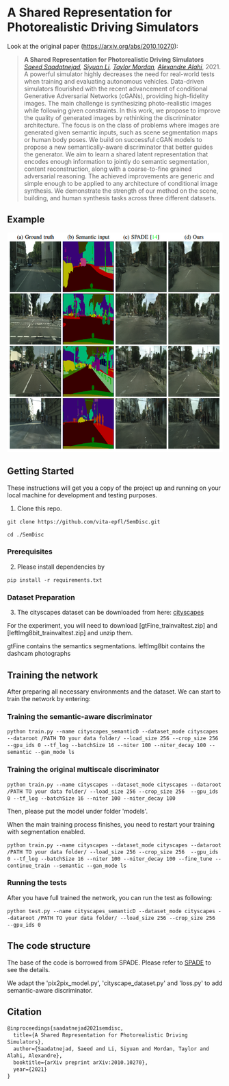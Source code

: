 # A Shared Representation for Photorealistic Driving Simulators

Look at the original paper (https://arxiv.org/abs/2010.10270):

> __A Shared Representation for Photorealistic Driving Simulators__<br />
> _[Saeed Saadatnejad](https://scholar.google.com/citations?user=PBdhgFYAAAAJ&hl=en), [Siyuan Li](https://scholar.google.ch/citations?user=80_DZiwAAAAJ&hl=en), [Taylor Mordan](https://dblp.org/pid/203/8404.html), [Alexandre Alahi](https://scholar.google.com/citations?user=UIhXQ64AAAAJ&hl=en)_, 2021.
> A powerful simulator highly decreases the need for real-world tests when training and evaluating autonomous vehicles.
> Data-driven simulators flourished with the recent advancement of conditional Generative Adversarial Networks (cGANs), providing high-fidelity images.
> The main challenge is synthesizing photo-realistic images while following given constraints.
> In this work, we propose to improve the quality of generated images by rethinking the discriminator architecture. 
> The focus is on the class of problems where images are generated given semantic inputs, such as scene segmentation maps or human body poses.
> We build on successful cGAN models to propose a new semantically-aware discriminator that better guides the generator.
> We aim to learn a shared latent representation that encodes enough information to jointly do semantic segmentation, content reconstruction, along with a coarse-to-fine grained adversarial reasoning.
> The achieved improvements are generic and simple enough to be applied to any architecture of conditional image synthesis. 
> We demonstrate the strength of our method on the scene, building, and human synthesis tasks across three different datasets.
> 

## Example

<p align="center">
  <a href="url"><img src="imgs/results.png"  height="512" width="1024" ></a>
</p>  

 

## Getting Started

These instructions will get you a copy of the project up and running on your local machine for development and testing purposes. 

1. Clone this repo.
```
git clone https://github.com/vita-epfl/SemDisc.git
```
```
cd ./SemDisc
```
### Prerequisites

2. Please install dependencies by

```
pip install -r requirements.txt
```

### Dataset Preparation

3. The cityscapes dataset can be downloaded from here: [cityscapes](https://www.cityscapes-dataset.com/dataset-overview/)

For the experiment, you will need to download  [gtFine_trainvaltest.zip] and [leftImg8bit_trainvaltest.zip] and unzip them.

gtFine contains the semantics segmentations. 
leftImg8bit contains the dashcam photographs


## Training the network

After preparing all necessary environments and the dataset. We can start to train the network by entering:

### Training the semantic-aware discriminator

```
python train.py --name cityscapes_semanticD --dataset_mode cityscapes --dataroot /PATH TO your data folder/ --load_size 256 --crop_size 256  --gpu_ids 0 --tf_log --batchSize 16 --niter 100 --niter_decay 100 --semantic --gan_mode ls
```
### Training the original multiscale discriminator

```
python train.py --name cityscapes --dataset_mode cityscapes --dataroot /PATH TO your data folder/ --load_size 256 --crop_size 256  --gpu_ids 0 --tf_log --batchSize 16 --niter 100 --niter_decay 100 
```
Then, please put the model under folder 'models'.

When the main training process finishes, you need to restart your training with segmentation enabled.
```
python train.py --name cityscapes --dataset_mode cityscapes --dataroot /PATH TO your data folder/ --load_size 256 --crop_size 256  --gpu_ids 0 --tf_log --batchSize 16 --niter 100 --niter_decay 100 --fine_tune --continue_train --semantic --gan_mode ls
```

### Running the tests

After you have full trained the network, you can run the test as following:

```
python test.py --name cityscapes_semanticD --dataset_mode cityscapes --dataroot /PATH TO your data folder/ --load_size 256 --crop_size 256  --gpu_ids 0
```
## The code structure

The base of the code is borrowed from SPADE. Please refer to [SPADE](https://github.com/NVlabs/SPADE) to see the details.

We adapt the 'pix2pix_model.py',  'cityscape_dataset.py' and 'loss.py' to add semantic-aware discriminator.



## Citation

```
@inproceedings{saadatnejad2021semdisc,
  title={A Shared Representation for Photorealistic Driving Simulators},
  author={Saadatnejad, Saeed and Li, Siyuan and Mordan, Taylor and Alahi, Alexandre},
  booktitle={arXiv preprint arXiv:2010.10270},
  year={2021}
}
```
